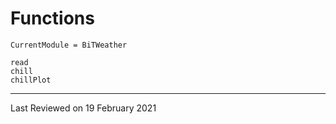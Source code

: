 # Functions

```@meta
CurrentModule = BiTWeather
```

```@docs
read
chill
chillPlot
```

---

Last Reviewed on 19 February 2021

